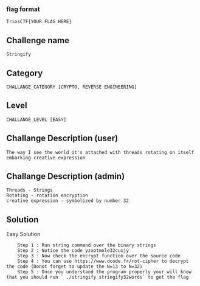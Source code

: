 ### flag format 
`TriosCTF{YOUR_FLAG_HERE}`

## Challenge name 
`Stringify`

## Category
`CHALLANGE_CATEGORY [CRYPTO, REVERSE ENGINEERING]`

## Level
`CHALLANGE_LEVEL [EASY]`

## Challange Description (user)
`The way I see the world it's attached with threads rotating on itself embarking creative expression`

## Challange Description (admin)
```
Threads - Strings 
Rotating - rotation encryption
creative expression - symbolized by number 32
```

## Solution

Easy Solution  
```
    Step 1 : Run string command over the binary strings  
    Step 2 : Notice the code yzxotmole32cuxjy  
    Step 3 : Now check the encrypt function over the source code  
    Step 4 : You can use https://www.dcode.fr/rot-cipher to decrypt the code (Donot forget to update the N=13 to N=32)  
    Step 5 : Once you understand the program properly your will know that you should run ` ./stringify stringify32words` to get the flag
```
